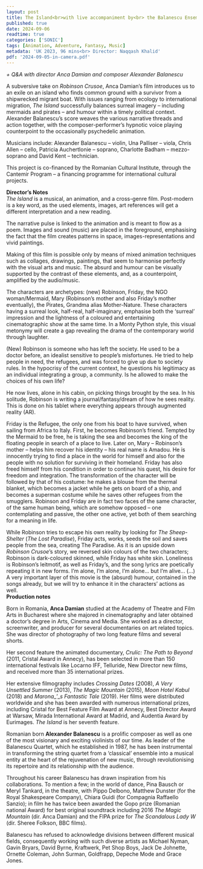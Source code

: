 ```yaml
---
layout: post
title: The Island<br>with live accompaniment by<br> the Balanescu Ensemble
published: true
date: 2024-09-06
readtime: true
categories: ['SONIC']
tags: [Animation, Adventure, Fantasy, Music]
metadata: 'UK 2023, 96 mins<br> Director: Naqqash Khalid'
pdf: '2024-09-05-in-camera.pdf'
---
```



_+ Q&A with director Anca Damian and composer Alexander Balanescu_

A subversive take on _Robinson Crusoe_, Anca Damian’s film introduces us to an exile on an island who finds common ground with a survivor from a shipwrecked migrant boat. With issues ranging from ecology to international migration, _The Island_ successfully balances surreal imagery – including mermaids and pirates – and humour within a timely political context. Alexander Balanescu’s score weaves the various narrative threads and action together, with the composer-performer’s hypnotic voice playing counterpoint to the occasionally psychedelic animation.

Musicians include: Alexander Balanescu – violin, Una Palliser – viola, Chris Allen – cello, Patricia Auchertlonie – soprano, Charlotte Badham – mezzo-soprano and David Kent – technician.

This project is co-financed by the Romanian Cultural Institute, through the Cantemir Program – a financing programme for international cultural projects.

**Director’s Notes**  
_The Island_ is a musical, an animation, and a cross-genre film. Post-modern is a key word, as the used elements, images, art references will get a different interpretation and a new reading.

The narrative pulse is linked to the animation and is meant to flow as a poem. Images and sound (music) are placed in the foreground, emphasising the fact that the film creates patterns in space, images-representations and vivid paintings.

Making of this film is possible only by means of mixed animation techniques such as collages, drawings, paintings, that seem to harmonise perfectly with the visual arts and music. The absurd and humour can be visually supported by the contrast of these elements, and, as a counterpoint, amplified by the audio/music.

The characters are archetypes: (new) Robinson, Friday, the NGO woman/Mermaid, Mary (Robinson’s mother and also Friday’s mother eventually), the Pirates, Grandma alias Mother-Nature. These characters having a surreal look, half-real, half-imaginary, emphasise both the ‘surreal’ impression and the lightness of a coloured and entertaining cinematographic show at the same time. In a Monty Python style, this visual metonymy will create a gap revealing the drama of the contemporary world through laughter.

(New) Robinson is someone who has left the society. He used to be a doctor before, an idealist sensitive to people’s misfortunes. He tried to help people in need, the refugees, and was forced to give up due to society rules. In the hypocrisy of the current context, he questions his legitimacy as an individual integrating a group, a community. Is he allowed to make the choices of his own life?

He now lives, alone in his cabin, on picking things brought by the sea. In his solitude, Robinson is writing a journal/fantasy/dream of how he sees reality. This is done on his tablet where everything appears through augmented reality (AR).

Friday is the Refugee, the only one from his boat to have survived, when sailing from Africa to Italy. First, he becomes Robinson’s friend. Tempted by the Mermaid to be free, he is taking the sea and becomes the king of the floating people in search of a place to live. Later on, Mary – Robinson’s mother – helps him recover his identity – his real name is Amadou. He is innocently trying to find a place in the world for himself and also for the people with no solution for surviving in their homeland. Friday has also freed himself from his condition in order to continue his quest, his desire for freedom and integration. The transformation of the character will be followed by that of his costume: he makes a blouse from the thermal blanket, which becomes a jacket while he gets on board of a ship, and becomes a superman costume while he saves other refugees from the smugglers. Robinson and Friday are in fact two faces of the same character, of the same human being, which are somehow opposed – one contemplating and passive, the other one active, yet both of them searching for a meaning in life.

While Robinson tries to escape his own reality by looking for _The Sheep-Shelter_ (_The Lost Paradise_), Friday acts, works, seeds the soil and saves people from the sea, creating The Paradise. As it is an upside down _Robinson_ _Crusoe_’s story, we reversed skin colours of the two characters; Robinson is dark-coloured skinned, while Friday has white skin. Loneliness is Robinson’s leitmotif, as well as Friday’s, and the song lyrics are poetically repeating it in new forms. I’m alone, I’m alone, I’m alone... but I’m alive... (...) A very important layer of this movie is the (absurd) humour, contained in the songs already, but we will try to enhance it in the characters’ actions as well.  
**Production notes**  

Born in Romania, **Anca Damian** studied at the Academy of Theatre and Film Arts in Bucharest where she majored in cinematography and later obtained a doctor’s degree in Arts, Cinema and Media. She worked as a director, screenwriter, and producer for several documentaries on art related topics. She was director of photography of two long feature films and several shorts.

Her second feature the animated documentary, _Crulic: The Path to Beyond_ (2011, Cristal Award in Annecy), has been selected in more than 150 international festivals like Locarno IFF, Telluride, New Director new films, and received more than 35 international prizes.

Her extensive filmography includes _Crossing Dates_ (2008), _A Very Unsettled Summer_ (2013), _The Magic Mountain_ (2015), _Moon Hotel Kabul_ (2018) and _Marona__’__s Fantastic_ _Tale_ (2019). Her films were distributed worldwide and she has been awarded with numerous international prizes, including Cristal for Best Feature Film Award at Annecy, Best Director Award at Warsaw, Mirada International Award at Madrid, and Audentia Award by Eurimages. _The Island_ is her seventh feature.

Romanian born **Alexander Balanescu** is a prolific composer as well as one of the most visionary and exciting violinists of our time. As leader of the Balanescu Quartet, which he established in 1987, he has been instrumental in transforming the string quartet from a ‘classical’ ensemble into a musical entity at the heart of the rejuvenation of new music, through revolutionising its repertoire and its relationship with the audience.

Throughout his career Balanescu has drawn inspiration from his collaborations. To mention a few; in the world of dance, Pina Bausch or Meryl Tankard, in the theatre, with Pippo Delbono, Matthew Dunster (for the Royal Shakespeare Company), Chiara Guidi (for Compagnia Raffaello Sanzio); in film he has twice been awarded the Gopo prize (Romanian national Award) for best original soundtrack including 2016 _The Magic Mountain_ (dir. Anca Damian) and the FIPA prize for _The Scandalous Lady W_ (dir. Sheree Folkson, BBC films).

Balanescu has refused to acknowledge divisions between different musical fields, consequently working with such diverse artists as Michael Nyman, Gavin Bryars, David Byrne, Kraftwerk, Pet Shop Boys, Jack De Johnette, Ornette Coleman, John Surman, Goldfrapp, Depeche Mode and Grace Jones.
<!--stackedit_data:
eyJoaXN0b3J5IjpbMTAyNTE1MzI5OV19
-->